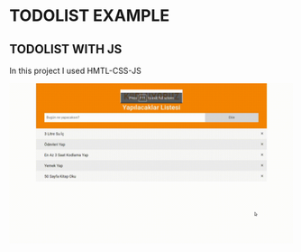 # TODOLIST EXAMPLE 

## TODOLIST WITH JS 

In this project I used HMTL-CSS-JS

![todolist](https://github.com/muhammedsedef/FrontEnd-BackEnd-WorkSpace/blob/master/todo_example/figures/todolist.gif)
